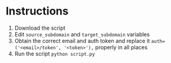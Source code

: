 # Instructions

1. Download the script
2. Edit ```source_subdomain``` and ```target_subdomain``` variables
3. Obtain the correct email and auth token and replace it ```auth=('<email>/token', '<token>'),``` properly in all places
4. Run the script ```python script.py```
